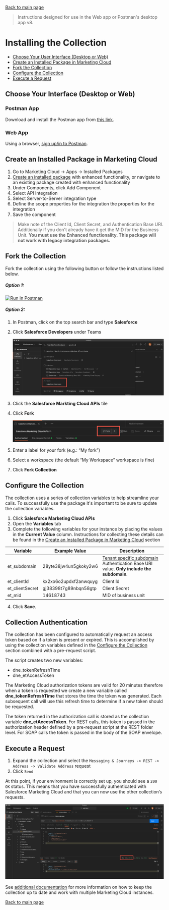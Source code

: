 [Back to main page](README.md)

> Instructions designed for use in the Web app or Postman's desktop app v8.

# Installing the Collection

- [Choose Your User Interface (Desktop or Web)](#choose-your-interface)
- [Create an Installed Package in Marketing Cloud](#create-an-installed-package-in-marketing-cloud)
- [Fork the Collection](#fork-the-collection)
- [Configure the Collection](#configure-the-collection)
- [Execute a Request](#execute-a-request)

## Choose Your Interface (Desktop or Web)

### Postman App

Download and install the Postman app from [this link](https://www.postman.com/downloads).

### Web App
Using a browser, [sign up/in to Postman](https://identity.getpostman.com/login).

## Create an Installed Package in Marketing Cloud

1. Go to Marketing Cloud -> Apps -> Installed Packages
2. [Create an installed package](https://developer.salesforce.com/docs/atlas.en-us.mc-app-development.meta/mc-app-development/install-packages.htm) with enhanced functionality, or navigate to an existing package created with enhanced functionality
3. Under Components, click Add Component
4. Select API Integration
5. Select Server-to-Server integration type
6. Define the scope properties for the integration the properties for the integration
7. Save the component

>Make note of the Client Id, Client Secret, and Authentication Base URI. Additionally if you don't already have it get the MID for the Business Unit. **You must use the Enhanced functionality. This package will not work with legacy integration packages.**

## Fork the Collection

Fork the collection using the following button or follow the instructions listed below.

##### Option 1:

[![Run in Postman](https://run.pstmn.io/button.svg)](https://app.getpostman.com/run-collection/14448118-2835a976-010c-4548-92f8-f42c0382758e?action=collection%2Ffork&collection-url=entityId%3D14448118-2835a976-010c-4548-92f8-f42c0382758e%26entityType%3Dcollection%26workspaceId%3D34382471-0c97-40e5-a206-f947271665c4#?env%5BMarketing%20Cloud%20Template%20Environment%5D=W3sia2V5IjoiZXRfc3ViZG9tYWluIiwidmFsdWUiOiIiLCJlbmFibGVkIjp0cnVlfSx7ImtleSI6ImV0X2NsaWVudElkIiwidmFsdWUiOiIiLCJlbmFibGVkIjp0cnVlfSx7ImtleSI6ImV0X2NsaWVudFNlY3JldCIsInZhbHVlIjoiIiwiZW5hYmxlZCI6dHJ1ZX0seyJrZXkiOiJldF9taWQiLCJ2YWx1ZSI6IiIsImVuYWJsZWQiOnRydWV9XQ==)

##### Option 2:

1. In Postman, click on the top search bar and type **Salesforce**
2. Click **Salesforce Developers** under Teams

    ![Searching for Salesforce screenshot](images/search-salesforce.png)

3. Click the **Salesforce Markting Cloud APIs** tile
4. Click **Fork**

    ![Fork button screenshot](images/fork-button.png)

5. Enter a label for your fork (e.g.: “My fork”)
6. Select a workspace (the default “My Workspace” workspace is fine)
7. Click **Fork Collection**

## Configure the Collection

The collection uses a series of collection variables to help streamline your calls. To successfully use the package it's important to be sure to update the collection variables.

1. Click **Salesforce Marketing Cloud APIs**
2. Open the **Variables** tab
3. Complete the following variables for your instance by placing the values in the **Current Value** column. Instructions for collecting these details can be found in the [Create an Installed Package in Marketing Cloud](#create-an-installed-package-in-marketing-cloud) section

|Variable|Example Value|Description|
|-|-|-|
|et_subdomain|28yte38jw4un5gkoky2w6|[Tenant specific subdomain](https://developer.salesforce.com/docs/atlas.en-us.mc-apis.meta/mc-apis/your-subdomain-tenant-specific-endpoints.htm) Authentication Base URI value. **Only include the subdomain.**|
|et_clientId|kx2xo6o2updxf2anwquyg|Client Id|
|et_clientSecret|gj38398t7g89nbqn58gtp|Client Secret|
|et_mid|14618743|MID of business unit|

4. Click **Save**.

## Collection Authentication

The collection has been configured to automatically request an access token based on if a token is present or expired. This is accomplished by using the collection variables defined in the [Configure the Collection](#configure-the-collection) section combined with a pre-request script. 

The script creates two new variables:
* dne_tokenRefreshTime 
* dne_etAccessToken 

The Marketing Cloud authorization tokens are valid for 20 minutes therefore when a token is requested we create a new variable called **dne_tokenRefreshTime** that stores the time the token was generated. Each subsequent call will use this refresh time to determine if a new token should be requested.

The token returned in the authorization call is stored as the collection variable **dne_etAccessToken**. For REST calls, this token is passed in the authorization header defined by a pre-request script at the REST folder level. For SOAP calls the token is passed in the body of the SOAP envelope.

## Execute a Request

1. Expand the collection and select the `Messaging & Journeys -> REST -> Address -> Validate Address` request
1. Click `Send`

At this point, if your environment is correctly set up, you should see a `200 OK` status. This means that you have successfully authenticated with Salesforce Marketing Cloud and that you can now use the other collection’s requests.

![Validate Address Success](images/validate-address-200.png)

See [additional documentation](README.md#additional-documentation) for more information on how to keep the collection up to date and work with multiple Marketing Cloud instances.


[Back to main page](README.md)
